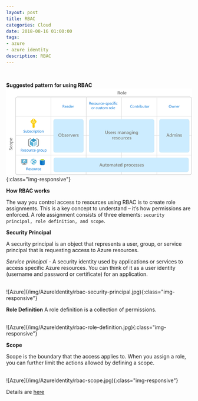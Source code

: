 ```yaml
---
layout: post
title: RBAC
categories: Cloud
date: 2018-08-16 01:00:00
tags:
- azure
- azure identity
description: RBAC
---
```

<br/>

**Suggested pattern for using RBAC**
<br/>
![Azure](/img/AzureIdentity/rbac-least-privilege.jpg){:class="img-responsive"}
<br/>

**How RBAC works**         

The way you control access to resources using RBAC is to create role assignments. This is a key concept to understand – it’s how permissions are enforced. A role assignment consists of three elements: `security principal, role definition, and scope`.

**Security Principal**

A security principal is an object that represents a user, group, or service principal that is requesting access to Azure resources.             

*Service principal* - A security identity used by applications or services to access specific Azure resources. You can think of it as a user identity (username and password or certificate) for an application.           

<br/>
![Azure](/img/AzureIdentity/rbac-security-principal.jpg){:class="img-responsive"}
<br/>


**Role Definition**
A role definition is a collection of permissions.              

<br/>
![Azure](/img/AzureIdentity/rbac-role-definition.jpg){:class="img-responsive"}
<br/>

**Scope**       

Scope is the boundary that the access applies to. When you assign a role, you can further limit the actions allowed by defining a scope.         

<br/>
![Azure](/img/AzureIdentity/rbac-scope.jpg){:class="img-responsive"}
<br/>



Details are [here](https://docs.microsoft.com/en-us/azure/role-based-access-control/overview)               
